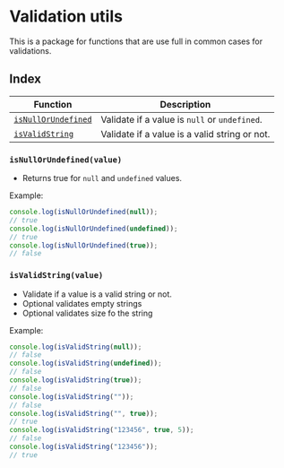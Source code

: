 # Validation utils

This is a package for functions that are use full in common cases for validations.


## Index

| Function   | Description   | 
| ------ | ------ | 
| [`isNullOrUndefined`](#isNullOrUndefined) | Validate if a value is `null` or `undefined`. | 
| [`isValidString`](#isValidString) | Validate if a value is a valid string or not. | 


### `isNullOrUndefined(value)`

- Returns true for `null` and `undefined` values.

Example:


```javascript
console.log(isNullOrUndefined(null));
// true
console.log(isNullOrUndefined(undefined));
// true
console.log(isNullOrUndefined(true));
// false
``` 




### `isValidString(value)`

- Validate if a value is a valid string or not.
- Optional validates empty strings
- Optional validates size fo the string

Example:


```javascript
console.log(isValidString(null));
// false
console.log(isValidString(undefined));
// false
console.log(isValidString(true));
// false
console.log(isValidString(""));
// false
console.log(isValidString("", true));
// true
console.log(isValidString("123456", true, 5));
// false
console.log(isValidString("123456"));
// true
``` 

